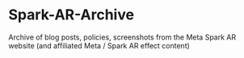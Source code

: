 # Spark-AR-Archive
Archive of blog posts, policies, screenshots from the Meta Spark AR website (and affiliated Meta / Spark AR effect content)
<object data="[Introducing the Spark AR Creator Awards _ Meta Spark 2.pdf](https://github.com/user-attachments/files/18512292/Introducing.the.Spark.AR.Creator.Awards._.Meta.Spark.2.pdf)
" width="1000" height="1000" type='application/pdf'/> 
